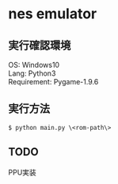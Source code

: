 # nes emulator

## 実行確認環境
OS: Windows10  
Lang: Python3  
Requirement: Pygame-1.9.6  

## 実行方法
`$ python main.py \<rom-path\>`

## TODO
PPU実装
